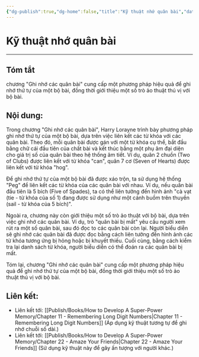 ```yaml
---
{"dg-publish":true,"dg-home":false,"title":"Kỹ thuật nhớ quân bài","date":"2024-08-31","tags":["#books","#memory","#How_to_Develop_A_Super_Power_Memory"],"Chương":"Chương10","dg-path":"Books/How to Develop A Super-Power Memory/Chapter 10 - Remembering Playing Cards.md","permalink":"/books/how-to-develop-a-super-power-memory/chapter-10-remembering-playing-cards/","dgPassFrontmatter":true,"updated":"2025-01-31T00:03:53.482+07:00"}
---
```


# Kỹ thuật nhớ quân bài
---

## Tóm tắt
chương "Ghi nhớ các quân bài" cung cấp một phương pháp hiệu quả để ghi nhớ thứ tự của một bộ bài, đồng thời giới thiệu một số trò ảo thuật thú vị với bộ bài.

## Nội dung:
Trong chương "Ghi nhớ các quân bài", Harry Lorayne trình bày phương pháp ghi nhớ thứ tự của một bộ bài, dựa trên việc liên kết các từ khóa với các quân bài. Theo đó, mỗi quân bài được gán với một từ khóa cụ thể, bắt đầu bằng chữ cái đầu tiên của chất bài và kết thúc bằng một phụ âm đại diện cho giá trị số của quân bài theo hệ thống âm tiết. Ví dụ, quân 2 chuồn (Two of Clubs) được liên kết với từ khóa "can", quân 7 cơ (Seven of Hearts) được liên kết với từ khóa "hog".

Để ghi nhớ thứ tự của một bộ bài đã được xáo trộn, ta sử dụng hệ thống "Peg" để liên kết các từ khóa của các quân bài với nhau. Ví dụ, nếu quân bài đầu tiên là 5 bích (Five of Spades), ta có thể liên tưởng đến hình ảnh "cà vạt (tie - từ khóa của số 1) đang được sử dụng như một cánh buồm trên thuyền (sail - từ khóa của 5 bích)".

Ngoài ra, chương này còn giới thiệu một số trò ảo thuật với bộ bài, dựa trên việc ghi nhớ các quân bài. Ví dụ, trò "quân bài bị mất" yêu cầu người xem rút ra một số quân bài, sau đó đọc to các quân bài còn lại. Người biểu diễn sẽ ghi nhớ các quân bài đã được đọc bằng cách liên tưởng đến hình ảnh các từ khóa tương ứng bị hỏng hoặc bị khuyết thiếu. Cuối cùng, bằng cách kiểm tra lại danh sách từ khóa, người biểu diễn có thể đoán ra các quân bài bị mất.

Tóm lại, chương "Ghi nhớ các quân bài" cung cấp một phương pháp hiệu quả để ghi nhớ thứ tự của một bộ bài, đồng thời giới thiệu một số trò ảo thuật thú vị với bộ bài.


## **Liên kết**:
- Liên kết tới: [[Publish/Books/How to Develop A Super-Power Memory/Chapter 11 - Remembering Long Digit Numbers\|Chapter 11 - Remembering Long Digit Numbers]] (Áp dụng kỹ thuật tương tự để ghi nhớ chuỗi số dài.)
- Liên kết tới: [[Publish/Books/How to Develop A Super-Power Memory/Chapter 22 - Amaze Your Friends\|Chapter 22 - Amaze Your Friends]] (Sử dụng kỹ thuật này để gây ấn tượng với người khác.)